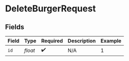 # DeleteBurgerRequest


## Fields

| Field              | Type               | Required           | Description        | Example            |
| ------------------ | ------------------ | ------------------ | ------------------ | ------------------ |
| `id`               | *float*            | :heavy_check_mark: | N/A                | 1                  |